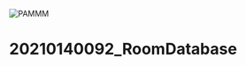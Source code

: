 ![PAMMM](https://github.com/SarasUMY/20210140092_RoomDatabase/assets/115075708/1f5cf860-f9f1-439c-bdc2-acefe78b79b4)
# 20210140092_RoomDatabase
